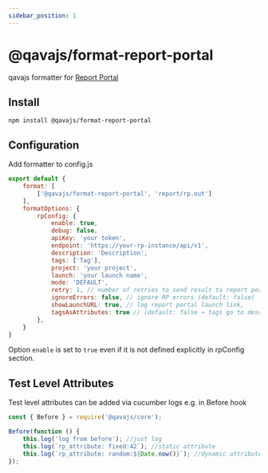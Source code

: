 ```yaml
---
sidebar_position: 1
---
```


# @qavajs/format-report-portal
qavajs formatter for [Report Portal](https://reportportal.io/)

## Install
```
npm install @qavajs/format-report-portal
```

## Configuration

Add formatter to config.js
```javascript
export default {
    format: [
        ['@qavajs/format-report-portal', 'report/rp.out']
    ],
    formatOptions: {
        rpConfig: {
            enable: true,
            debug: false,
            apiKey: 'your token',
            endpoint: 'https://your-rp-instance/api/v1',
            description: 'Description',
            tags: ['Tag'],
            project: 'your project',
            launch: 'your launch name',
            mode: 'DEFAULT',
            retry: 1, // number of retries to send result to report portal (default - 1)
            ignoreErrors: false, // ignore RP errors (default: false)
            showLaunchURL: true, // log report portal launch link,
            tagsAsAttributes: true // (default: false → tags go to description)
        },
    }
}
```
Option `enable` is set to `true` even if it is not defined explicitly in rpConfig section.

## Test Level Attributes
Test level attributes can be added via cucumber logs e.g. in Before hook
```javascript
const { Before } = require('@qavajs/core');

Before(function () {
    this.log('log from before'); //just log
    this.log(`rp_attribute: fixed:42`); //static attribute
    this.log(`rp_attribute: random:${Date.now()}`); //dynamic attribute
});
```
